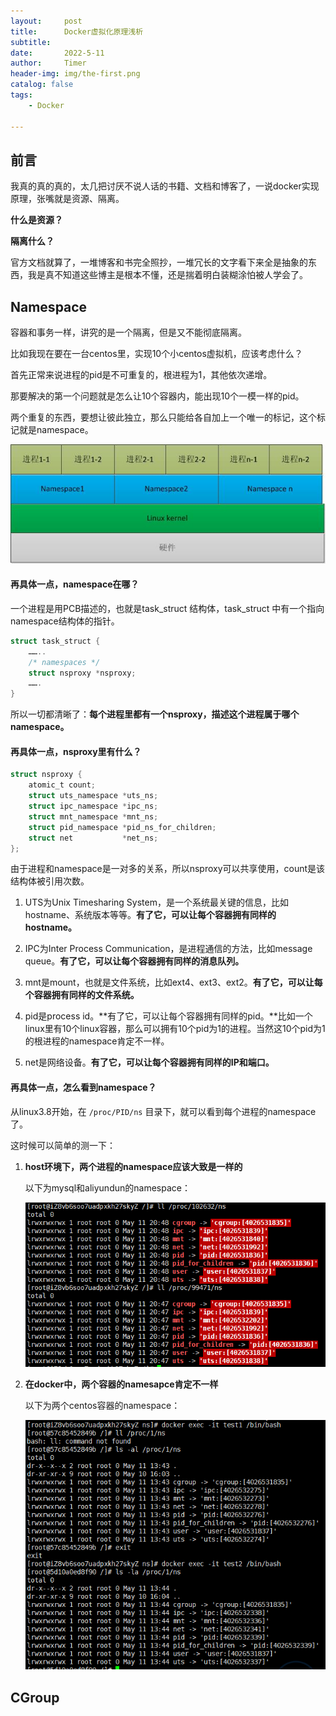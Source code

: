 ```yaml
---
layout:     post
title:      Docker虚拟化原理浅析
subtitle:   
date:       2022-5-11
author:     Timer
header-img: img/the-first.png
catalog: false
tags:
    - Docker
 
---
```


## 前言

我真的真的真的，太几把讨厌不说人话的书籍、文档和博客了，一说docker实现原理，张嘴就是资源、隔离。

**什么是资源？**

**隔离什么？**

官方文档就算了，一堆博客和书完全照抄，一堆冗长的文字看下来全是抽象的东西，我是真不知道这些博主是根本不懂，还是揣着明白装糊涂怕被人学会了。



## Namespace

容器和事务一样，讲究的是一个隔离，但是又不能彻底隔离。

比如我现在要在一台centos里，实现10个小centos虚拟机，应该考虑什么？

首先正常来说进程的pid是不可重复的，根进程为1，其他依次递增。

那要解决的第一个问题就是怎么让10个容器内，能出现10个一模一样的pid。

两个重复的东西，要想让彼此独立，那么只能给各自加上一个唯一的标记，这个标记就是namespace。

![image-20220511214614135](https://raw.githubusercontent.com/TimerIzaya/TimerBlogPic/master/image-20220511214614135.png)

#### 再具体一点，namespace在哪？

一个进程是用PCB描述的，也就是task_struct 结构体，task_struct 中有一个指向namespace结构体的指针。

```C
struct task_struct {
	……..
	/* namespaces */
	struct nsproxy *nsproxy;
	…….
}
```

所以一切都清晰了：**每个进程里都有一个nsproxy，描述这个进程属于哪个namespace。**



#### 再具体一点，nsproxy里有什么？

```c
struct nsproxy {
	atomic_t count;
	struct uts_namespace *uts_ns;
	struct ipc_namespace *ipc_ns;
	struct mnt_namespace *mnt_ns;
	struct pid_namespace *pid_ns_for_children;
	struct net           *net_ns;
};
```

由于进程和namespace是一对多的关系，所以nsproxy可以共享使用，count是该结构体被引用次数。

1. UTS为Unix Timesharing System，是一个系统最关键的信息，比如hostname、系统版本等等。**有了它，可以让每个容器拥有同样的hostname。**

2. IPC为Inter Process Communication，是进程通信的方法，比如message queue。**有了它，可以让每个容器拥有同样的消息队列。**

3. mnt是mount，也就是文件系统，比如ext4、ext3、ext2。**有了它，可以让每个容器拥有同样的文件系统。**

4. pid是process id。**有了它，可以让每个容器拥有同样的pid。**比如一个linux里有10个linux容器，那么可以拥有10个pid为1的进程。当然这10个pid为1的根进程的namespace肯定不一样。

5. net是网络设备。**有了它，可以让每个容器拥有同样的IP和端口。**

   

#### 再具体一点，怎么看到namespace？

从linux3.8开始，在 `/proc/PID/ns` 目录下，就可以看到每个进程的namespace了。

这时候可以简单的测一下：

1. **host环境下，两个进程的namespace应该大致是一样的**

   以下为mysql和aliyundun的namespace：

   ![image-20220511204951588](https://raw.githubusercontent.com/TimerIzaya/TimerBlogPic/master/image-20220511204951588.png)

   

2. **在docker中，两个容器的namesapce肯定不一样**

   以下为两个centos容器的namespace：

   ![image-20220511214520662](https://raw.githubusercontent.com/TimerIzaya/TimerBlogPic/master/image-20220511214520662.png)





## CGroup

